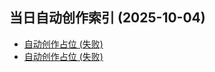 <!-- 汇总文件（聚合多文件标题） -->
## 当日自动创作索引 (2025-10-04)

- [自动创作占位 (失败)](copilot-2025-10-04-1.md)
- [自动创作占位 (失败)](copilot-2025-10-04-2.md)
